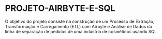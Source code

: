 # PROJETO-AIRBYTE-E-SQL
O objetivo do projeto consiste na construção de um Processo de Extração, Transformação e Carregamento (ETL) com Airbyte e Análise de Dados da linha de separação de pedidos de uma indústria de cosméticos usando SQL
